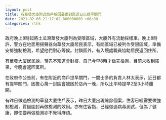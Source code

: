 ```yaml
---
layout: post
title: 有華發大廈附近商戶稱因憂慮封區近日已提早關門
date: 2021-02-06 21:17:02.000000000 +08:00
categories: rthk
---
```


政府晚上8時起將土瓜灣華發大廈列為受限區域，大廈外有流動採樣車。晚上8時許，警方在地面用揚聲器向華發大廈居民表示，有關區域已被列作受限區域，準備安排強制檢測，希望他們耐心等候。封鎖區外，有入境處職員協助居民返回住所。

有華發大廈居民說，預先不知道會封樓，自己今早8時才做完檢測，目前未收到結果，今晚會返回寓所。

在政府作公告前，有在附近的商戶提早關門，一間士多的負責人林太表示，近日都有提早關門，因擔心萬一封區會被困於店內一晚，所以比平時提早2至3小時離開。

有昨日做過檢測的華發大廈住戶表示，昨日大廈出現確診個案，住客已經需要做強制檢測，質疑圍封再做檢測的效用。亦有住客指，已經做過病毒測試，但為了健康，即使要再做檢測亦不覺得麻煩。
